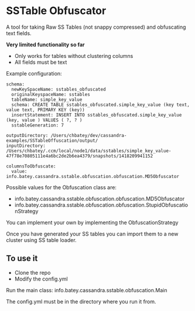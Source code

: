 # SSTable Obfuscator

A tool for taking Raw SS Tables (not snappy compressed) and obfuscating text fields.

**Very limited functionality so far**

* Only works for tables without clustering columns
* All fields must be text

Example configuration:

```
schema:
  newKeySpaceName: sstables_obfuscated
  originalKeyspaceName: sstables
  tableName: simple_key_value
  schema: CREATE TABLE sstables_obfuscated.simple_key_value (key text, value text, PRIMARY KEY (key))
  insertStatement: INSERT INTO sstables_obfuscated.simple_key_value (key, value ) VALUES ( ?, ? )
  sstableGeneration: 7

outputDirectory: /Users/chbatey/dev/cassandra-examples/SSTableOffuscation/output/
inputDirectory: /Users/chbatey/.ccm/local/node1/data/sstables/simple_key_value-47f78e70805111e4a6bc2de2b6ea4379/snapshots/1418209941152

columnsToObfuscate:
  value: info.batey.cassandra.sstable.obfuscation.obfuscation.MD5Obfuscator

```

Possible values for the Obfuscation class are:

* info.batey.cassandra.sstable.obfuscation.obfuscation.MD5Obfuscator
* info.batey.cassandra.sstable.obfuscation.obfuscation.StupidObfuscationStrategy

You can implement your own by implementing the ObfuscationStrategy

Once you have generated your SS tables you can import them to a new cluster using SS table loader.

## To use it

* Clone the repo
* Modify the config.yml

Run the main class: info.batey.cassandra.sstable.obfuscation.Main

The config.yml must be in the directory where you run it from.
